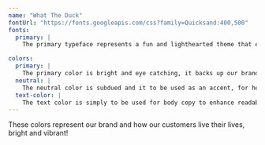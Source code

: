 ```yaml
---
name: "What The Duck"
fontUrl: "https://fonts.googleapis.com/css?family=Quicksand:400,500"
fonts:
  primary: |
    The primary typeface represents a fun and lighthearted theme that expresses the quirky and childlike nature of the brand. This typeface will be found throughout the entire website, to express confidence.

colors:
  primary: |
    The primary color is bright and eye catching, it backs up our brands values by being bold, but light. Use them for buttons and emphasis.
  neutral: |
    The neutral color is subdued and it to be used as an accent, for headers, and footers.
  text-color: |
    The text color is simply to be used for body copy to enhance readability.
---
```

These colors represent our brand and how our customers live their lives, bright and vibrant!
